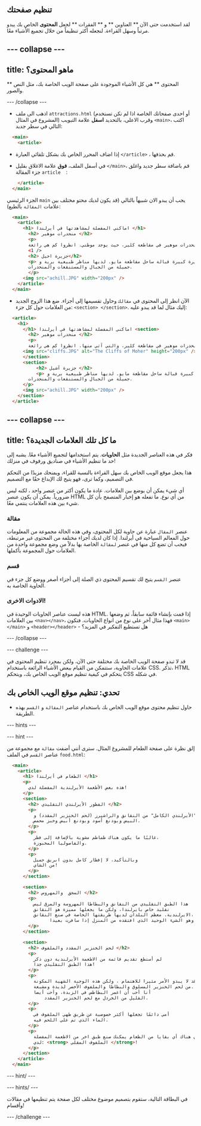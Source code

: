 ## تنظيم صفحتك

لقد استخدمت حتى الآن ** العناوين ** و ** الفقرات ** لجعل **المحتوى** الخاص بك يبدو مرتباً وسهل القراءة. لنجعله أكثر تنظيماً من خلال تجميع الأشياء معًا.

## \--- collapse \---

## title: ماهو المحتوى؟

** المحتوى ** هي كل الأشياء الموجودة على صفحة الويب الخاصة بك، مثل النص والصور.

\--- /collapse \---

+ اذهب الى ملف `attractions.html` (أو احدى صفحاتك الخاصة اذا لم تكن تستخدم المشروع في المثال) وقرب الاعلى، بالتحديد **اسفل** علامة التبويب `<main>`، اكتب التالي في سطر جديد: 

```html
  <main>
    <article>
```

+ إذا اضاف المحرر الخاص بك بشكل تلقائي العبارة `</article>` ، قم بحذفها.

+ في أسفل الملف، **فوق** علامة الاغلاق بقليل `</main>`، قم باضافة سطر جديد واغلق جزء المقالة `article 
`:

```html
    </article>
  </main>
```

الجزء الرئيسي `main` يجب أن يبدو الان شبيهاً بالتالي (قد يكون لديك محتو مختلف بين علامات `المقالة` بالطبع):

```html
  <main>
    <article>
      <h1> اماكني المفضلة لمشاهدتها في أيرلندا </h1>
        <h2> منحدرات موهير </h2>
        <p>
        توجد منحدرات موهير في مقاطعة كلير، حيث يوجد موطني. انظروا كم هي رائعة! </p>
        <1 />
        <h2> جزيرة اخيل</h2>
        <p> هذه جزيرة كبيرة قبالة ساحل مقاطعة مايو. لديها مناظر طبيعية برية و 
        جميلة من الجبال والمستنقعات والمنحدرات.
        </p>
      <img src="achill.JPG" width="200px" />
    </article>     
  </main>
```

+ الآن انظر إلى المحتوى في `مقالك` وحاول تقسيمها إلى أجزاء. ضع هذا الزوج الجديد من العلامات حول كل جزء: `<section> </section>`. إليك مثال لما قد يبدو عليه:

```html
  <article>
    <h1>
      </h1> اماكني المفضلة لمشاهدتها في أيرلندا <section>
        <h2> منحدرات موهير </h2>
        <p>
        توجد منحدرات موهير في مقاطعة كلير، والتي آتي منها. انظروا كم هي رائعة! </p>
      <img src="cliffs.JPG" alt="The Cliffs of Moher" height="200px" />
      </section>
      <section>        
           <h2> جزيرة آشيل </h2>
           <p> هذه جزيرة كبيرة قبالة ساحل مقاطعة مايو. لديها مناظر طبيعية برية و 
        جميلة من الجبال والمستنقعات والمنحدرات.
      </p>
      <img src="achill.JPG" width="200px" />
    </section>
  </article>
```

## \--- collapse \---

## title: ما كل تلك العلامات الجديدة؟

فكر في هذه العناصر الجديدة مثل **الحاويات**. يتم استخدامها لتجميع الأشياء معًا. يشبه إلى حد ما تنظيم الأشياء في صناديق ورفوف في منزلك!

هذا يجعل موقع الويب الخاص بك سهل القراءة بالنسبة للقراء، ويمنحك مزيدًا من التحكم في التصميم، وكما ترى، فهو يتيح لك الإبداع حقًا مع التصميم.

أي شيء يمكن أن يوضع بين العلامات. عادة ما يكون أكثر من عنصر واحد ، لكنه ليس ضرورياً. يمكن أن يكون عنصر HTML من أي نوع. ما تفعله هو إخبار المتصفح بأن كل شيء بين هذه العلامات ينتمي معًا.

### مقالة

عنصر `المقال` عبارة عن حاوية لكل المحتوى، وفي هذه الحالة مجموعة من المعلومات حول المعالم السياحية في أيرلندا. إذا كان لديك أجزاء مختلفة من المحتوى غير مرتبطة، فيجب أن تضع كل منها في عنصر `لمقالة` الخاصة بها بدلاً من وضع مجموعة واحدة من العلامات حول المجموعة بأكملها.

### قسم

عنصر `القسم` يتيح لك تقسيم المحتوى ذي الصلة إلى أجزاء أصغر ووضع كل جزء في الحاوية الخاصة به.

### الادوات الاخرى!

هذه ليست عناصر الحاويات الوحيدة في HTML. إذا قمت بإنشاء قائمة سابقاً، ثم وضعها بين العلامات `<nav></nav>`، فهذا مثال آخر على نوع من انواع الحاويات. فتكون `<main></main>` و `<header></header>` - هل تستطيع التفكير في المزيد؟

\--- /collapse \---

\--- challenge \---

قد لا تبدو صفحة الويب الخاصة بك مختلفة حتى الآن، ولكن بمجرد تنظيم المحتوى في علامات الحاوية، ستتمكن من القيام ببعض الأشياء الرائعة باستخدام CSS. تذكر، HTML يتحكم في كيفية تنظيم موقع الويب الخاص بك، ويتحكم CSS في شكله.

## تحدي: تنظيم موقع الويب الخاص بك

+ حاول تنظيم محتوى موقع الويب الخاص بك باستخدام عناصر `المقالة` و `القسم` بهذه الطريقة. 

\--- hints \---

\--- hint \---

إلق نظرة على صفحة الطعام للمشروع المثال. سترى أنني أضفت `مقالة` مع مجموعة من عناصر ` القسم ` في الملف ` food.html `:

```html
  <main>
    <article>
      <h1> الطعام في أيرلندا </h1>
      <p>
        هذه بعض الأطعمة الأيرلندية المفضلة لدي!
      </p>  
      <section>
        <h2> الفطور الأيرلندي التقليدي </h2>
        <p>
          يتكون الإفطار "الأيرلندي الكامل" من النقانق والراشيرز (لحم الخنزير المقدد) و
          البيض وبودنغ أسود وبودنغ أبيض وخبز محمص.
        </p>
        <p>
          غالبًا ما يكون هناك طماطم مشوية بالإضافة إلى فطر،
          والفاصوليا المخبوزة.
        </p>
        <p>
          وبالتأكيد، لا إفطار كامل بدون ابريق جميل 
          من الشاي!
        </p>
      </section>

      <section>
        <h2> السجق  والمهروس </h2>
        <p>
          هذا الطبق التقليدي من النقانق والبطاطا المهروسة والمرق ليس
          تقليد خاص بايرلندا، ولكن ما يجعلها مميزة هو النقانق
          الايرلندية. معظم البلدان لديها طريقتها الخاصة في صنع النقانق،
    		    وهو الشيء الوحيد الذي افتقده من المنزل إذا سافرت بعيدا!
        </p>
      </section>

      <section>
        <h2> لحم الخنزير المقدد والملفوف </h2>
        <p>
          لم أستطع تقديم قائمة من الاطعمة الأيرلندية دون ذكر
          هذا الطبق التقليدي جدا!
        </p>
        <p>
          قد لا يبدو الأمر مثيرا للاهتمام ، ولكن هذه الوجبة الشهية المكونة
          من لحم الخنزير المسلوق والبطاطا والملفوف الأخضر لذيذة ومشبعة.
          أنا أحب أن اغمر البطاطس في الزبدة، وأحب أيضا
  		      القليل من الخردل مع لحم الخنزير المقدد.
        </p>
        <p>
          أمي دائمًا تجعلها أكثر خصوصية عن طريق طهي الملفوف في
          الماء الذي تم غلي اللحم فيه.
        </p>
        <p>
          إذا كان هناك أي بقايا من الطعام يمكنك صنع طبق اخر من الاطعمة المفضلة
          لدي: <strong> الملفوف المقلي </strong>!
        </p>
      </section>
    </article>     
  </main>
```

\--- hint/ \---

\--- hints/ \---

في البطاقة التالية، ستقوم بتصميم موضوع مختلف لكل صفحة يتم تنظيمها في مقالات وأقسام!

\--- /challenge \---
